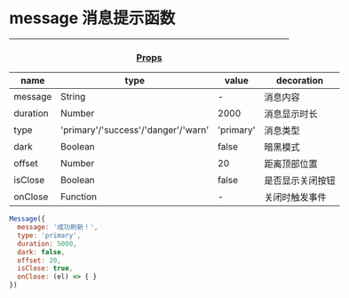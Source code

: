 <style>
    table {
        width: max-content;
        margin: 1rem auto;
    }
    .h-3 {
        text-decoration: underline;
        text-align:center;
    }
    .badge {
        height: auto;
    }
</style>

# message 消息提示函数

<hr>
<h3 class="h-3">Props</h3>

| name | type | value | decoration |
| --- | --- | --- | --- |
| message | String | - | 消息内容 |
| duration | Number | 2000 | 消息显示时长 |
| type | 'primary'/'success'/'danger'/'warn' | 'primary' | 消息类型 |
| dark | Boolean | false | 暗黑模式 |
| offset | Number | 20 | 距离顶部位置 |
| isClose | Boolean | false | 是否显示关闭按钮 |
| onClose | Function | - | 关闭时触发事件 |

```js
Message({
  message: '成功刷新！',
  type: 'primary',
  duration: 5000,
  dark: false,
  offset: 20,
  isClose: true,
  onClose: (el) => { }
})
```